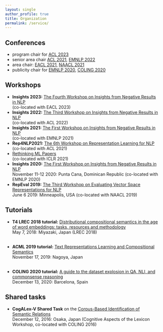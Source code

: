 ```yaml
---
layout: single
author_profile: true
title: Organization
permalink: /service/
---
```


## Conferences

* program chair for [ACL 2023](https://2023.aclweb.org/)
* senior area chair [ACL 2021](https://2021.aclweb.org/), [EMNLP 2022](https://2022.emnlp.org/)   
* area chair: [EACL 2021](https://2021.eacl.org/), [NAACL 2021](https://2021.naacl.org/)
* publicity chair for [EMNLP 2020](https://2020.emnlp.org/), [COLING 2020](https://coling2020.org/)

## Workshops

* **Insights 2023:** [The Fourth Workshop on Insights from Negative Results in NLP](https://insights-workshop.github.io/) <br/>
  (co-located with EACL 2023)  
* **Insights 2022:** [The Third Workshop on Insights from Negative Results in NLP](https://insights-workshop.github.io/) <br/>
  (co-located with ACL 2022)  
* **Insights 2021:** [The First Workshop on Insights from Negative Results in NLP](https://insights-workshop.github.io/) <br/>
  (co-located with EMNLP 2021)  
* **Rep4NLP2021:** [The 6th Workshop on Representation Learning for NLP](https://sites.google.com/view/repl4nlp-2021/) <br/>
  (co-located with ACL 2021)
* [Rethinking ML Papers](https://rethinkingmlpapers.github.io/) <br/>
  (co-located with ICLR 2021)
* **Insights 2020:** [The First Workshop on Insights from Negative Results in NLP](https://insights-workshop.github.io/) <br/>
  November 11-12 2020: Punta Cana, Dominican Republic (co-located with EMNLP 2020)
* **RepEval 2019:** [The Third Workshop on Evaluating Vector Space Representations for NLP](https://repeval2019.github.io/) <br/>
  June 6 2019: Minneapolis, USA (co-located with NAACL 2019)

               
## Tutorials

* **T4 LREC 2018 tutorial:** [Distributional compositional semantics in the age of word embeddings: tasks, resources and methodology](http://text-machine.cs.uml.edu/lrec2018_t4/index.html) <br/>
            May 7, 2018: Miyazaki, Japan (LREC 2018) </p> <br/>
* **ACML 2019 tutorial:** [Text Representations Learning and Compositional Semantics](http://www.acml-conf.org/2019/tutorials/) <br/>
            November 17, 2019: Nagoya, Japan</p> <br/>
* **COLING 2020 tutorial:** [A guide to the dataset explosion in QA, NLI, and commonsense reasoning](https://coling2020.org/pages/tutorials) <br/>
            December 13, 2020: Barcelona, Spain</p>             
            
## Shared tasks

* **CogALex-V Shared Task** on the [Corpus-Based Identification of Semantic Relations](https://aclweb.org/anthology/papers/W/W16/W16-5309/) <br/>
            December 12, 2016: Osaka, Japan (Cognitive Aspects of the Lexicon Workshop, co-located with COLING 2016) </p> <br/>
            
            